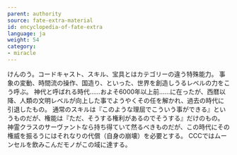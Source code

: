 ```yaml
---
parent: authority
source: fate-extra-material
id: encyclopedia-of-fate-extra
language: ja
weight: 54
category:
- miracle
---
```


けんのう。コードキャスト、スキル、宝具とはカテゴリーの違う特殊能力。
事象の変動、時間流の操作、国造り、といった、世界を創造しうるレベルの力をこう呼ぶ。
神代と呼ばれる時代……およそ6000年以上前……に在ったが、西暦以降、人類の文明レベルが向上した事でようやくその任を解かれ、過去の時代に引退したもの。
通常のスキルは『このような理屈でこういう事ができる』というものだが、権能は『ただ、そうする権利があるのでそうする』だけのもの。
神霊クラスのサーヴァントなら持ち得ていて然るべきものだが、この時代にその権威を振るうにはそれなりの代償（自身の崩壊）を必要とする。
CCCではムーンセルを飲みこんだモノがこの域に達する。

